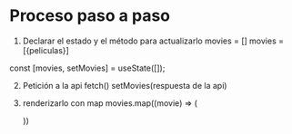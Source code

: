 # Proceso paso a paso 

1) Declarar el estado y el método para actualizarlo
movies = []
movies = [{peliculas}]

const [movies, setMovies] = useState([]);


2) Petición a la api
fetch() 
setMovies(respuesta de la api)

3) renderizarlo con map
movies.map((movie) => (<div key={movie.imdbID}> </div>))